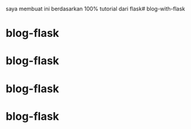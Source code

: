 saya membuat ini berdasarkan 100% tutorial dari flask#   b l o g - w i t h - f l a s k 
 
 
# blog-flask
# blog-flask
# blog-flask
# blog-flask
